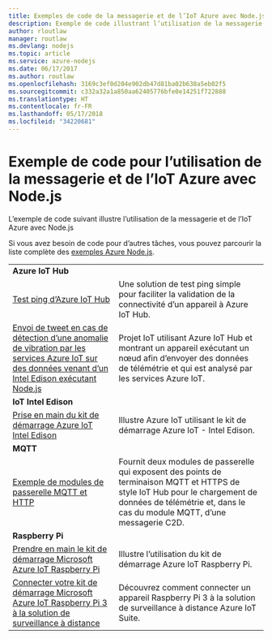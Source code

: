 ```yaml
---
title: Exemples de code de la messagerie et de l’IoT Azure avec Node.js
description: Exemple de code illustrant l’utilisation de la messagerie et de l’IoT Azure avec Node.js
author: rloutlaw
manager: routlaw
ms.devlang: nodejs
ms.topic: article
ms.service: azure-nodejs
ms.date: 06/17/2017
ms.author: routlaw
ms.openlocfilehash: 3169c3ef0d204e902db47d81ba02b638a5eb02f5
ms.sourcegitcommit: c332a32a1a850aa62405776bfe0e14251f722888
ms.translationtype: HT
ms.contentlocale: fr-FR
ms.lasthandoff: 05/17/2018
ms.locfileid: "34220681"
---
```

# <a name="sample-code-for-using-azure-messaging-and-iot-with-nodejs"></a>Exemple de code pour l’utilisation de la messagerie et de l’IoT Azure avec Node.js

L’exemple de code suivant illustre l’utilisation de la messagerie et de l’IoT Azure avec Node.js

Si vous avez besoin de code pour d’autres tâches, vous pouvez parcourir la liste complète des [exemples Azure Node.js](https://azure.microsoft.com/resources/samples/?term=nodejs).

| | |
|---|---|
| **Azure IoT Hub** ||
| [Test ping d’Azure IoT Hub](https://github.com/Azure-Samples/iot-hub-node-ping) | Une solution de test ping simple pour faciliter la validation de la connectivité d’un appareil à Azure IoT Hub. |
| [Envoi de tweet en cas de détection d’une anomalie de vibration par les services Azure IoT sur des données venant d’un Intel Edison exécutant Node.js](https://azure.microsoft.com/resources/samples/iot-hub-nodejs-intel-edison-vibration-anomaly-detection/) | Projet IoT utilisant Azure IoT Hub et montrant un appareil exécutant un nœud afin d’envoyer des données de télémétrie et qui est analysé par les services Azure IoT. |
| **IoT Intel Edison** ||
| [Prise en main du kit de démarrage Azure IoT Intel Edison](https://github.com/Azure-Samples/iot-hub-node-intel-edison-getstartedkit) | Illustre Azure IoT utilisant le kit de démarrage Azure IoT - Intel Edison. |
| **MQTT** ||
| [Exemple de modules de passerelle MQTT et HTTP](https://github.com/Azure-Samples/iot-gateway-mqtt-http) | Fournit deux modules de passerelle qui exposent des points de terminaison MQTT et HTTPS de style IoT Hub pour le chargement de données de télémétrie et, dans le cas du module MQTT, d’une messagerie C2D. |
| **Raspberry Pi** ||
| [Prendre en main le kit de démarrage Microsoft Azure IoT Raspberry Pi](https://github.com/Azure-Samples/iot-hub-node-raspberrypi-getting-started) | Illustre l’utilisation du kit de démarrage Azure IoT Raspberry Pi. |
| [Connecter votre kit de démarrage Microsoft Azure IoT Raspberry Pi 3 à la solution de surveillance à distance](https://azure.microsoft.com/resources/samples/iot-remote-monitoring-node-raspberrypi-getstartedkit/) | Découvrez comment connecter un appareil Raspberry Pi 3 à la solution de surveillance à distance Azure IoT Suite. |
